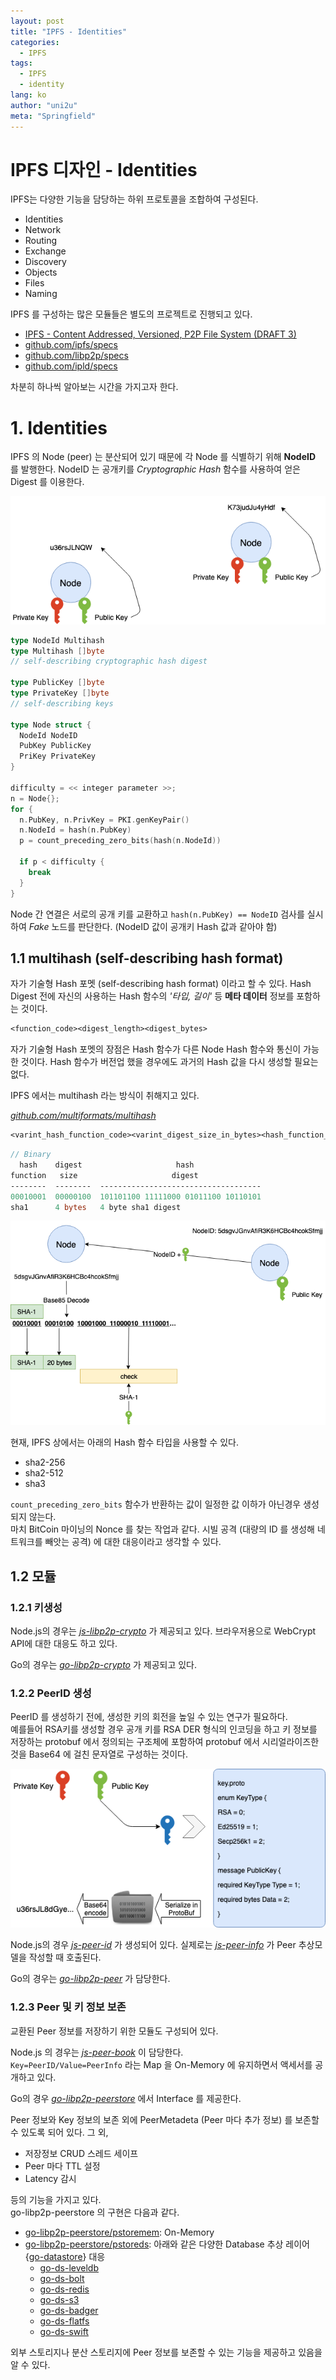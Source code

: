 ```yaml
---
layout: post
title: "IPFS - Identities"
categories:
  - IPFS
tags:
  - IPFS
  - identity
lang: ko
author: "uni2u"
meta: "Springfield"
---
```


# IPFS 디자인 - Identities

IPFS는 다양한 기능을 담당하는 하위 프로토콜을 조합하여 구성된다.

- Identities
- Network
- Routing
- Exchange
- Discovery
- Objects
- Files
- Naming

IPFS 를 구성하는 많은 모듈들은 별도의 프로젝트로 진행되고 있다.

-   [IPFS - Content Addressed, Versioned, P2P File System (DRAFT 3)](https://github.com/ipfs/papers/raw/master/ipfs-cap2pfs/ipfs-p2p-file-system.pdf)
-   [github.com/ipfs/specs](https://github.com/ipfs/specs)
-   [github.com/libp2p/specs](https://github.com/libp2p/specs)
-   [github.com/ipld/specs](https://github.com/ipld/specs)

차분히 하나씩 알아보는 시간을 가지고자 한다.

# 1. Identities

IPFS 의 Node (peer) 는 분산되어 있기 때문에 각 Node 를 식별하기 위해 **NodeID** 를 발행한다. NodeID 는 공개키를 _Cryptographic Hash_ 함수를 사용하여 얻은 Digest 를 이용한다.

![공개키를 활용한 NodeID 생성](/images/ipfs_id01.png)

```go
type NodeId Multihash
type Multihash []byte
// self-describing cryptographic hash digest

type PublicKey []byte
type PrivateKey []byte
// self-describing keys

type Node struct {
  NodeId NodeID
  PubKey PublicKey
  PriKey PrivateKey
}

difficulty = << integer parameter >>;
n = Node{};
for {
  n.PubKey, n.PrivKey = PKI.genKeyPair()
  n.NodeId = hash(n.PubKey)
  p = count_preceding_zero_bits(hash(n.NodeId))

  if p < difficulty {
    break
  }
}
```

Node 간 연결은 서로의 공개 키를 교환하고 `hash(n.PubKey) == NodeID` 검사를 실시하여 _Fake_ 노드를 판단한다. (NodeID 값이 공개키 Hash 값과 같아야 함)

## 1.1 multihash (self-describing hash format)

자가 기술형 Hash 포멧 (self-describing hash format) 이라고 할 수 있다. Hash Digest 전에 자신의 사용하는 Hash 함수의 _'타입, 길이'_ 등 **메타 데이터** 정보를 포함하는 것이다.

```protobuf
<function_code><digest_length><digest_bytes>
```

자가 기술형 Hash 포멧의 장점은 Hash 함수가 다른 Node Hash 함수와 통신이 가능한 것이다. Hash 함수가 버전업 했을 경우에도 과거의 Hash 값을 다시 생성할 필요는 없다.

IPFS 에서는 multihash 라는 방식이 취해지고 있다.

[_github.com/multiformats/multihash_](https://github.com/multiformats/multihash)

```protobuf
<varint_hash_function_code><varint_digest_size_in_bytes><hash_function_output>
```

```protobuf
// Binary
  hash    digest                     hash
function   size                     digest
--------  --------  ------------------------------------
00010001  00000100  101101100 11111000 01011100 10110101
sha1      4 bytes   4 byte sha1 digest
```

![multihash 를 활용한 Node 간 통신](/images/ipfs_id02.png)

현재, IPFS 상에서는 아래의 Hash 함수 타입을 사용할 수 있다.

- sha2-256
- sha2-512
- sha3

`count_preceding_zero_bits` 함수가 반환하는 값이 일정한 값 이하가 아닌경우 생성되지 않는다.  
마치 BitCoin 마이닝의 Nonce 를 찾는 작업과 같다.
시빌 공격 (대량의 ID 를 생성해 네트워크를 빼앗는 공격) 에 대한 대응이라고 생각할 수 있다.

## 1.2 모듈

### 1.2.1 키생성

Node.js의 경우는 [_js-libp2p-crypto_](https://github.com/libp2p/js-libp2p-crypto) 가 제공되고 있다. 브라우저용으로 WebCrypt API에 대한 대응도 하고 있다.  

Go의 경우는 [_go-libp2p-crypto_](https://github.com/libp2p/go-libp2p-crypto) 가 제공되고 있다.

### 1.2.2 PeerID 생성

PeerID 를 생성하기 전에, 생성한 키의 회전을 높일 수 있는 연구가 필요하다.  
예를들어 RSA키를 생성할 경우 공개 키를 RSA DER 형식의 인코딩을 하고 키 정보를 저장하는 protobuf 에서 정의되는 구조체에 포함하여 protobuf 에서 시리얼라이즈한 것을 Base64 에 걸친 문자열로 구성하는 것이다.

![RSA, protobuf, Base64 를 활용한 PeerID 생성](/images/ipfs_id03.png)

Node.js의 경우 [_js-peer-id_](https://github.com/libp2p/js-peer-id) 가 생성되어 있다. 실제로는 [_js-peer-info_](https://github.com/libp2p/js-peer-info) 가 Peer 추상모델을 작성할 때 호출된다.  

Go의 경우는 [_go-libp2p-peer_](https://github.com/libp2p/go-libp2p-peer) 가 담당한다.

### 1.2.3 Peer 및 키 정보 보존

교환된 Peer 정보를 저장하기 위한 모듈도 구성되어 있다.

Node.js 의 경우는 [_js-peer-book_](https://github.com/libp2p/js-peer-book) 이 담당한다.  
`Key=PeerID/Value=PeerInfo` 라는 Map 을 On-Memory 에 유지하면서 액세서를 공개하고 있다.  

Go의 경우 [_go-libp2p-peerstore_](https://github.com/libp2p/go-libp2p-peerstore) 에서 Interface 를 제공한다.

Peer 정보와 Key 정보의 보존 외에 PeerMetadeta (Peer 마다 추가 정보) 를 보존할 수 있도록 되어 있다. 그 외,

- 저장정보 CRUD 스레드 세이프  
- Peer 마다 TTL 설정  
- Latency 감시

등의 기능을 가지고 있다.  
go-libp2p-peerstore 의 구현은 다음과 같다.

- [go-libp2p-peerstore/pstoremem](https://github.com/libp2p/go-libp2p-peerstore/pstoremem): On-Memory
- [go-libp2p-peerstore/pstoreds](https://github.com/libp2p/go-libp2p-peerstore/pstoreds): 아래와 같은 다양한 Database 추상 레이어 {[go-datastore](https://github.com/ipfs/go-datastore)} 대응
  - [go-ds-leveldb](https://github.com/ipfs/go-ds-leveldb)
  - [go-ds-bolt](https://github.com/ipfs/go-ds-bolt)
  - [go-ds-redis](https://github.com/ipfs/go-ds-redis)
  - [go-ds-s3](https://github.com/ipfs/go-ds-s3)
  - [go-ds-badger](https://github.com/ipfs/go-ds-badger)
  - [go-ds-flatfs](https://github.com/ipfs/go-ds-flatfs)
  - [go-ds-swift](https://github.com/ipfs/go-ds-swift)

외부 스토리지나 분산 스토리지에 Peer 정보를 보존할 수 있는 기능을 제공하고 있음을 알 수 있다.
